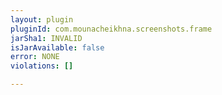 ```yaml
---
layout: plugin
pluginId: com.mounacheikhna.screenshots.frame
jarSha1: INVALID
isJarAvailable: false
error: NONE
violations: []

---
```

